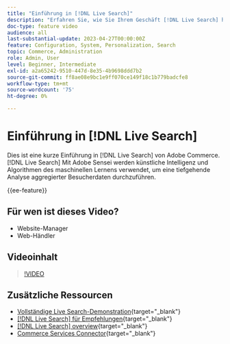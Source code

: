 ```yaml
---
title: "Einführung in [!DNL Live Search]"
description: "Erfahren Sie, wie Sie Ihrem Geschäft [!DNL Live Search] hinzufügen und hochinteressante, relevante und personalisierte Einkaufserlebnisse erstellen."
doc-type: feature video
audience: all
last-substantial-update: 2023-04-27T00:00:00Z
feature: Configuration, System, Personalization, Search
topic: Commerce, Administration
role: Admin, User
level: Beginner, Intermediate
exl-id: a2a65242-9510-447d-8e35-4b9698ddd7b2
source-git-commit: ff8ae08e9bc1e9ff070ce149f18c1b779badcfe8
workflow-type: tm+mt
source-wordcount: '75'
ht-degree: 0%

---
```


# Einführung in [!DNL Live Search]

Dies ist eine kurze Einführung in [!DNL Live Search] von Adobe Commerce. [!DNL Live Search] Mit Adobe Sensei werden künstliche Intelligenz und Algorithmen des maschinellen Lernens verwendet, um eine tiefgehende Analyse aggregierter Besucherdaten durchzuführen.

{{ee-feature}}

## Für wen ist dieses Video?

- Website-Manager
- Web-Händler

## Videoinhalt

>[!VIDEO](https://video.tv.adobe.com/v/3418797?learn=on)


## Zusätzliche Ressourcen

- [Vollständige Live Search-Demonstration](https://experienceleague.adobe.com/docs/commerce-learn/tutorials/getting-started/capabilities/live-search-full-demonstration.html){target="_blank"}
- [[!DNL Live Search] für Empfehlungen](https://experienceleague.adobe.com/docs/commerce-learn/tutorials/marketing/live-search-recommendations.html){target="_blank"}
- [[!DNL Live Search] overview](https://experienceleague.adobe.com/docs/commerce-merchant-services/live-search/overview.html){target="_blank"}
- [Commerce Services Connector](https://experienceleague.adobe.com/docs/commerce-merchant-services/user-guides/integration-services/saas.html){target="_blank"}
